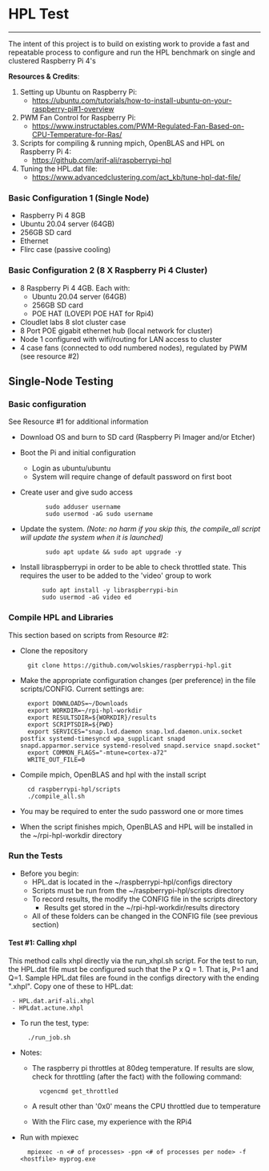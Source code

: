 # HPL Test 
---
The intent of this project is to build on existing work to provide a fast and repeatable process  to configure and run the HPL benchmark on single and clustered Raspberry Pi 4's 

**Resources & Credits**:

1. Setting up Ubuntu on Raspberry Pi: 
	-  <https://ubuntu.com/tutorials/how-to-install-ubuntu-on-your-raspberry-pi#1-overview>
2. PWM Fan Control for Raspberry Pi:
	- <https://www.instructables.com/PWM-Regulated-Fan-Based-on-CPU-Temperature-for-Ras/>
3. Scripts for compiling & running mpich, OpenBLAS and HPL on Raspberry Pi 4:
	- <https://github.com/arif-ali/raspberrypi-hpl>
4. Tuning the HPL.dat file:
	- <https://www.advancedclustering.com/act_kb/tune-hpl-dat-file/>
	
### Basic Configuration 1 (Single Node)
- Raspberry Pi 4 8GB
- Ubuntu 20.04 server (64GB)
- 256GB SD card
- Ethernet
- Flirc case (passive cooling)

### Basic Configuration 2 (8 X Raspberry Pi 4 Cluster)

- 8 Raspberry Pi 4 4GB. Each with:
	- Ubuntu 20.04 server (64GB)
	- 256GB SD card
	- POE HAT (LOVEPI POE HAT for Rpi4)
- Cloudlet labs 8 slot cluster case
- 8 Port POE gigabit ethernet hub (local network for cluster)
- Node 1 configured with wifi/routing for LAN access to cluster
- 4 case fans (connected to odd numbered nodes), regulated by PWM (see resource #2)


## Single-Node Testing

### Basic configuration
See Resource #1 for additional information

- Download OS and burn to  SD card (Raspberry Pi Imager and/or Etcher)
      
- Boot the Pi and initial configuration
	- Login as ubuntu/ubuntu
	- System will require change of default password on first boot
- Create user and give sudo access
	
             sudo adduser username
             sudo usermod -aG sudo username
             
- Update the system.  *(Note: no harm if you skip this, the compile_all script will update the system when it is launched)*
	
             sudo apt update && sudo apt upgrade -y
             
- Install libraspberrypi in order to be able to check throttled state. This requires the user to be added to the 'video' group to work
	
	        sudo apt install -y libraspberrypi-bin
            sudo usermod -aG video ed
   
### Compile HPL and Libraries

This section based on scripts from Resource #2:

- Clone the repository

        git clone https://github.com/wolskies/raspberrypi-hpl.git
        
- Make the appropriate configuration changes (per preference) in the file scripts/CONFIG. Current settings are:
	
	    export DOWNLOADS=~/Downloads
	    export WORKDIR=~/rpi-hpl-workdir
	    export RESULTSDIR=${WORKDIR}/results
	    export SCRIPTSDIR=${PWD}
	    export SERVICES="snap.lxd.daemon snap.lxd.daemon.unix.socket postfix systemd-timesyncd wpa_supplicant snapd snapd.apparmor.service systemd-resolved snapd.service snapd.socket"
	    export COMMON_FLAGS="-mtune=cortex-a72"
	    WRITE_OUT_FILE=0

- Compile mpich, OpenBLAS and hpl with the install script

        cd raspberrypi-hpl/scripts
        ./compile_all.sh
        
- You may be required to enter the sudo password one or more times
- When the script finishes mpich, OpenBLAS and HPL will be installed in the ~/rpi-hpl-workdir directory

### Run the Tests

- Before you begin:
	- HPL.dat is located in the ~/raspberrypi-hpl/configs directory
	- Scripts must be run from the ~/raspberrypi-hpl/scripts directory
	- To record results, the modify the CONFIG file in the scripts directory
		- Results get stored in the ~/rpi-hpl-workdir/results directory
	- All of these folders can be changed in the CONFIG file (see previous section)

#### Test #1: Calling xhpl
This method calls xhpl directly via the run_xhpl.sh script.  For the test to run, the HPL.dat file must be configured such that the P x Q = 1.  That is, P=1 and Q=1.  Sample HPL.dat files are found in the configs directory with the ending ".xhpl". Copy one of these to HPL.dat:

	 - HPL.dat.arif-ali.xhpl
	 - HPLdat.actune.xhpl

- To run the test, type:

        ./run_job.sh
        
- Notes:

	- The raspberry pi throttles at 80deg temperature.  If results are slow, check for throttling (after the fact) with the following command:
	    
	        vcgencmd get_throttled
	
	- A result other than '0x0' means the CPU throttled due to temperature
	- With the Flirc case, my experience with the RPi4 
	      


   
- Run with mpiexec

        mpiexec -n <# of processes> -ppn <# of processes per node> -f <hostfile> myprog.exe



